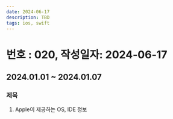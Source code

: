 ```yaml
---
date: 2024-06-17
description: TBD
tags: ios, swift
---
```

# 번호 : 020, 작성일자: 2024-06-17

## 2024.01.01 ~ 2024.01.07

### 제목

1. Apple이 제공하는 OS, IDE 정보


